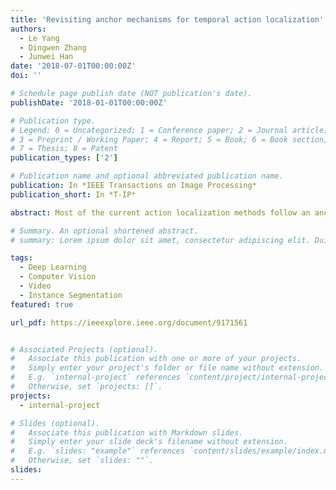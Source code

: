 ```yaml
---
title: 'Revisiting anchor mechanisms for temporal action localization'
authors:
  - Le Yang
  - Dingwen Zhang
  - Junwei Han
date: '2018-07-01T00:00:00Z'
doi: ''

# Schedule page publish date (NOT publication's date).
publishDate: '2018-01-01T00:00:00Z'

# Publication type.
# Legend: 0 = Uncategorized; 1 = Conference paper; 2 = Journal article;
# 3 = Preprint / Working Paper; 4 = Report; 5 = Book; 6 = Book section;
# 7 = Thesis; 8 = Patent
publication_types: ['2']

# Publication name and optional abbreviated publication name.
publication: In *IEEE Transactions on Image Processing*
publication_short: In *T-IP*

abstract: Most of the current action localization methods follow an anchor-based pipeline depicting action instances by pre-defined anchors, learning to select the anchors closest to the ground truth, and predicting the confidence of anchors with refinements. Pre-defined anchors set prior about the location and duration for action instances, which facilitates the localization for common action instances but limits the flexibility for tackling action instances with drastic varieties, especially for extremely short or extremely long ones. To address this problem, this paper proposes a novel anchor-free action localization module that assists action localization by temporal points. Specifically, this module represents an action instance as a point with its distances to the starting boundary and ending boundary, alleviating the pre-defined anchor restrictions in terms of action localization and duration. The proposed anchor-free module is capable of predicting the action instances whose duration is either extremely short or extremely long. By combining the proposed anchor-free module with a conventional anchor-based module, we propose a novel action localization framework, called A2Net. The cooperation between anchor-free and anchor-based modules achieves superior performance to the state-of-the-art on THUMOS14 (45.5% vs. 42.8%). Furthermore, comprehensive experiments demonstrate the complementarity between the anchor-free and the anchor-based module, making A2Net simple but effective.

# Summary. An optional shortened abstract.
# summary: Lorem ipsum dolor sit amet, consectetur adipiscing elit. Duis posuere tellus ac convallis placerat. Proin tincidunt magna sed ex sollicitudin condimentum.

tags:
  - Deep Learning
  - Computer Vision
  - Video
  - Instance Segmentation
featured: true

url_pdf: https://ieeexplore.ieee.org/document/9171561


# Associated Projects (optional).
#   Associate this publication with one or more of your projects.
#   Simply enter your project's folder or file name without extension.
#   E.g. `internal-project` references `content/project/internal-project/index.md`.
#   Otherwise, set `projects: []`.
projects:
  - internal-project

# Slides (optional).
#   Associate this publication with Markdown slides.
#   Simply enter your slide deck's filename without extension.
#   E.g. `slides: "example"` references `content/slides/example/index.md`.
#   Otherwise, set `slides: ""`.
slides:
---
```

